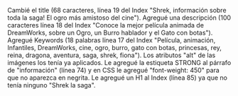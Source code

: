 Cambié el title (68 caracteres, línea 19 del Index "Shrek, información sobre toda la saga! El ogro más amistoso del cine").
Agregué una descripción (100 caracteres línea 18 del Index "Conoce la mejor película animada de DreamWorks, sobre un Ogro, un Burro hablador y el Gato con botas").
Agregué Keywords (18 palabras línea 17 del Index "Película, animación, Infantiles, DreamWorks, cine, ogro, burro, gato con botas, princesas, rey, reina, dragona, aventura, saga, shrek, fiona").
Los atributos "alt" de las imágenes los tenía ya aplicados.
Le agregué la estiqueta STRONG al párrafo de "información" (línea 74) y en CSS le agregué "font-weight: 450" para que no aparezca en negrita.
Le agregué un H1 al Index (línea 85) ya que no tenía ninguno "Shrek la saga".
